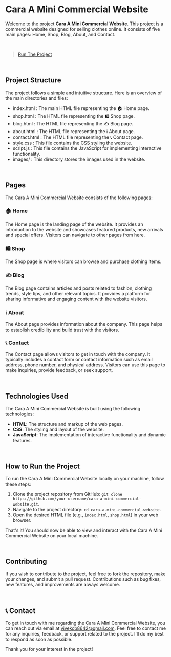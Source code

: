 # Cara A Mini Commercial Website

Welcome to the project **Cara A Mini Commercial Website**. This project is a commercial website designed for selling clothes online. It consists of five main pages: Home, Shop, Blog, About, and Contact.

<br>

> [Run The Project](https://vivek-chhabra.github.io/Cara-A-Mini-Commercial-Website/)

<br>

## Project Structure

The project follows a simple and intuitive structure. Here is an overview of the main directories and files:

-  index.html  : The main HTML file representing the 🏠 Home page.
-  shop.html  : The HTML file representing the 🛍️ Shop page.
-  blog.html  : The HTML file representing the ✍️ Blog page.
-  about.html  : The HTML file representing the ℹ️ About page.
-  contact.html  : The HTML file representing the 📞 Contact page.
-  style.css  : This file contains the CSS styling the website.
-  script.js  : This file contains the JavaScript for implementing interactive functionality.
-  images/  : This directory stores the images used in the website.

<br>

## Pages

The Cara A Mini Commercial Website consists of the following pages:

### 🏠 Home

The Home page is the landing page of the website. It provides an introduction to the website and showcases featured products, new arrivals and special offers. Visitors can navigate to other pages from here.

### 🛍️ Shop

The Shop page is where visitors can browse and purchase clothing items.

### ✍️ Blog

The Blog page contains articles and posts related to fashion, clothing trends, style tips, and other relevant topics. It provides a platform for sharing informative and engaging content with the website visitors.

### ℹ️ About

The About page provides information about the company. This page helps to establish credibility and build trust with the visitors.

### 📞 Contact

The Contact page allows visitors to get in touch with the company. It typically includes a contact form or contact information such as email address, phone number, and physical address. Visitors can use this page to make inquiries, provide feedback, or seek support.

<br>

## Technologies Used

The Cara A Mini Commercial Website is built using the following technologies:

- **HTML**: The structure and markup of the web pages.
- **CSS**: The styling and layout of the website.
- **JavaScript**: The implementation of interactive functionality and dynamic features.

<br>

## How to Run the Project

To run the Cara A Mini Commercial Website locally on your machine, follow these steps:

1. Clone the project repository from GitHub: `git clone https://github.com/your-username/cara-a-mini-commercial-website.git`.
2. Navigate to the project directory: `cd cara-a-mini-commercial-website`.
3. Open the desired HTML file (e.g., `index.html`, `shop.html`) in your web browser.

That's it! You should now be able to view and interact with the Cara A Mini Commercial Website on your local machine.

<br>

## Contributing

If you wish to contribute to the project, feel free to fork the repository, make your changes, and submit a pull request. Contributions such as bug fixes, new features, and improvements are always welcome.

<br>

## 📞 Contact

To get in touch with me regarding the Cara A Mini Commercial Website, you can reach out via email at vivekcb8642@gmail.com. Feel free to contact me for any inquiries, feedback, or support related to the project. I'll do my best to respond as soon as possible.

Thank you for your interest in the project!
